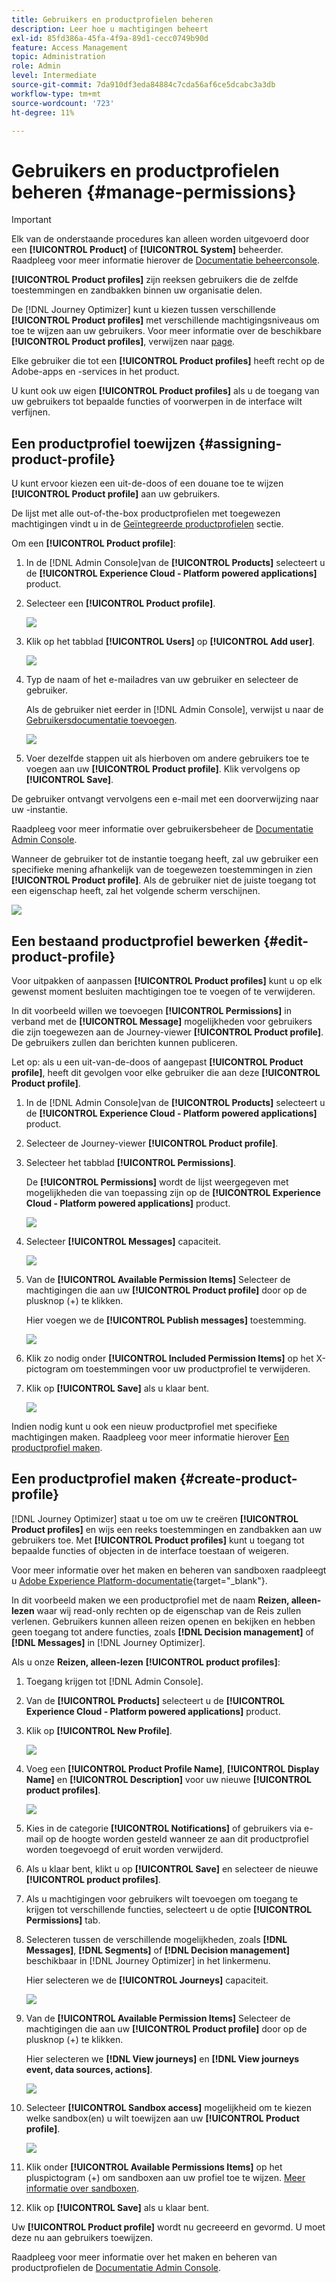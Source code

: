 ```yaml
---
title: Gebruikers en productprofielen beheren
description: Leer hoe u machtigingen beheert
exl-id: 85fd386a-45fa-4f9a-89d1-cecc0749b90d
feature: Access Management
topic: Administration
role: Admin
level: Intermediate
source-git-commit: 7da910df3eda84884c7cda56af6ce5dcabc3a3db
workflow-type: tm+mt
source-wordcount: '723'
ht-degree: 11%

---
```


# Gebruikers en productprofielen beheren {#manage-permissions}

>[!IMPORTANT]
>
> Elk van de onderstaande procedures kan alleen worden uitgevoerd door een **[!UICONTROL Product]** of **[!UICONTROL System]** beheerder. Raadpleeg voor meer informatie hierover de [Documentatie beheerconsole](https://helpx.adobe.com/enterprise/admin-guide.html/enterprise/using/admin-roles.ug.html).

**[!UICONTROL Product profiles]** zijn reeksen gebruikers die de zelfde toestemmingen en zandbakken binnen uw organisatie delen.

De [!DNL Journey Optimizer] kunt u kiezen tussen verschillende **[!UICONTROL Product profiles]** met verschillende machtigingsniveaus om toe te wijzen aan uw gebruikers. Voor meer informatie over de beschikbare **[!UICONTROL Product profiles]**, verwijzen naar [page](ootb-product-profiles.md).

Elke gebruiker die tot een **[!UICONTROL Product profiles]** heeft recht op de Adobe-apps en -services in het product.

U kunt ook uw eigen **[!UICONTROL Product profiles]** als u de toegang van uw gebruikers tot bepaalde functies of voorwerpen in de interface wilt verfijnen.

## Een productprofiel toewijzen {#assigning-product-profile}

U kunt ervoor kiezen een uit-de-doos of een douane toe te wijzen **[!UICONTROL Product profile]** aan uw gebruikers.

De lijst met alle out-of-the-box productprofielen met toegewezen machtigingen vindt u in de [Geïntegreerde productprofielen](ootb-product-profiles.md) sectie.

Om een **[!UICONTROL Product profile]**:

1. In de [!DNL Admin Console]van de **[!UICONTROL Products]** selecteert u de **[!UICONTROL Experience Cloud - Platform powered applications]** product.

1. Selecteer een **[!UICONTROL Product profile]**.

   ![](../assets/do-not-localize/access_control_2.png)

1. Klik op het tabblad **[!UICONTROL Users]** op **[!UICONTROL Add user]**.

   ![](../assets/do-not-localize/access_control_3.png)

1. Typ de naam of het e-mailadres van uw gebruiker en selecteer de gebruiker.

   Als de gebruiker niet eerder in [!DNL Admin Console], verwijst u naar de [Gebruikersdocumentatie toevoegen](https://helpx.adobe.com/enterprise/admin-guide.html/enterprise/using/manage-users-individually.ug.html#add-users).

   ![](../assets/do-not-localize/access_control_4.png)

1. Voer dezelfde stappen uit als hierboven om andere gebruikers toe te voegen aan uw **[!UICONTROL Product profile]**. Klik vervolgens op **[!UICONTROL Save]**.

De gebruiker ontvangt vervolgens een e-mail met een doorverwijzing naar uw -instantie.

Raadpleeg voor meer informatie over gebruikersbeheer de [Documentatie Admin Console](https://helpx.adobe.com/enterprise/admin-guide.html/enterprise/using/manage-users-individually.ug.html).

Wanneer de gebruiker tot de instantie toegang heeft, zal uw gebruiker een specifieke mening afhankelijk van de toegewezen toestemmingen in zien **[!UICONTROL Product profile]**. Als de gebruiker niet de juiste toegang tot een eigenschap heeft, zal het volgende scherm verschijnen.

![](../assets/do-not-localize/access_control_1.png)

## Een bestaand productprofiel bewerken {#edit-product-profile}

Voor uitpakken of aanpassen **[!UICONTROL Product profiles]** kunt u op elk gewenst moment besluiten machtigingen toe te voegen of te verwijderen.

In dit voorbeeld willen we toevoegen **[!UICONTROL Permissions]** in verband met de **[!UICONTROL Message]** mogelijkheden voor gebruikers die zijn toegewezen aan de Journey-viewer **[!UICONTROL Product profile]**. De gebruikers zullen dan berichten kunnen publiceren.

Let op: als u een uit-van-de-doos of aangepast **[!UICONTROL Product profile]**, heeft dit gevolgen voor elke gebruiker die aan deze **[!UICONTROL Product profile]**.

1. In de [!DNL Admin Console]van de **[!UICONTROL Products]** selecteert u de **[!UICONTROL Experience Cloud - Platform powered applications]** product.

1. Selecteer de Journey-viewer **[!UICONTROL Product profile]**.

1. Selecteer het tabblad **[!UICONTROL Permissions]**. 

   De **[!UICONTROL Permissions]** wordt de lijst weergegeven met mogelijkheden die van toepassing zijn op de **[!UICONTROL Experience Cloud - Platform powered applications]** product.

   ![](../assets/do-not-localize/access_control_5.png)

1. Selecteer **[!UICONTROL Messages]** capaciteit.

   ![](../assets/do-not-localize/access_control_6.png)

1. Van de **[!UICONTROL Available Permission Items]** Selecteer de machtigingen die aan uw **[!UICONTROL Product profile]** door op de plusknop (+) te klikken.

   Hier voegen we de **[!UICONTROL Publish messages]** toestemming.

   ![](../assets/do-not-localize/access_control_7.png)

1. Klik zo nodig onder **[!UICONTROL Included Permission Items]** op het X-pictogram om toestemmingen voor uw productprofiel te verwijderen.

1. Klik op **[!UICONTROL Save]** als u klaar bent.

   ![](../assets/do-not-localize/access_control_8.png)

Indien nodig kunt u ook een nieuw productprofiel met specifieke machtigingen maken. Raadpleeg voor meer informatie hierover [Een productprofiel maken](#create-product-profile).

## Een productprofiel maken {#create-product-profile}

[!DNL Journey Optimizer] staat u toe om uw te creëren **[!UICONTROL Product profiles]** en wijs een reeks toestemmingen en zandbakken aan uw gebruikers toe. Met **[!UICONTROL Product profiles]** kunt u toegang tot bepaalde functies of objecten in de interface toestaan of weigeren.

Voor meer informatie over het maken en beheren van sandboxen raadpleegt u [Adobe Experience Platform-documentatie](https://experienceleague.adobe.com/docs/experience-platform/sandbox/ui/user-guide.html){target=&quot;_blank&quot;}.

In dit voorbeeld maken we een productprofiel met de naam **Reizen, alleen-lezen** waar wij read-only rechten op de eigenschap van de Reis zullen verlenen. Gebruikers kunnen alleen reizen openen en bekijken en hebben geen toegang tot andere functies, zoals **[!DNL  Decision management]** of **[!DNL Messages]** in [!DNL Journey Optimizer].

Als u onze **Reizen, alleen-lezen** **[!UICONTROL product profiles]**:

1. Toegang krijgen tot [!DNL Admin Console].

1. Van de **[!UICONTROL Products]** selecteert u de **[!UICONTROL Experience Cloud - Platform powered applications]** product.

1. Klik op **[!UICONTROL New Profile]**.

   ![](../assets/do-not-localize/access_control_9.png)

1. Voeg een **[!UICONTROL Product Profile Name]**, **[!UICONTROL Display Name]** en **[!UICONTROL Description]** voor uw nieuwe **[!UICONTROL product profiles]**.

   ![](../assets/do-not-localize/access_control_10.png)

1. Kies in de categorie **[!UICONTROL Notifications]** of gebruikers via e-mail op de hoogte worden gesteld wanneer ze aan dit productprofiel worden toegevoegd of eruit worden verwijderd.

1. Als u klaar bent, klikt u op **[!UICONTROL Save]** en selecteer de nieuwe **[!UICONTROL product profiles]**.

1. Als u machtigingen voor gebruikers wilt toevoegen om toegang te krijgen tot verschillende functies, selecteert u de optie **[!UICONTROL Permissions]** tab.

1. Selecteren tussen de verschillende mogelijkheden, zoals **[!DNL Messages]**, **[!DNL Segments]** of **[!DNL Decision management]** beschikbaar in [!DNL Journey Optimizer] in het linkermenu.

   Hier selecteren we de **[!UICONTROL Journeys]** capaciteit.

   ![](../assets/do-not-localize/access_control_11.png)

1. Van de **[!UICONTROL Available Permission Items]** Selecteer de machtigingen die aan uw **[!UICONTROL Product profile]** door op de plusknop (+) te klikken.

   Hier selecteren we **[!DNL View journeys]** en **[!DNL View journeys event, data sources, actions]**.

   ![](../assets/do-not-localize/access_control_12.png)

1. Selecteer **[!UICONTROL Sandbox access]** mogelijkheid om te kiezen welke sandbox(en) u wilt toewijzen aan uw **[!UICONTROL Product profile]**.

   ![](../assets/do-not-localize/access_control_13.png)

1. Klik onder **[!UICONTROL Available Permissions Items]** op het pluspictogram (+) om sandboxen aan uw profiel toe te wijzen. [Meer informatie over sandboxen](sandboxes.md).

1. Klik op **[!UICONTROL Save]** als u klaar bent.

Uw **[!UICONTROL Product profile]** wordt nu gecreeerd en gevormd. U moet deze nu aan gebruikers toewijzen.

Raadpleeg voor meer informatie over het maken en beheren van productprofielen de [Documentatie Admin Console](https://helpx.adobe.com/enterprise/admin-guide.html/enterprise/using/manage-product-profiles.ug.html).
